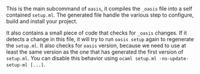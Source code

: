 This is the main subcommand of `oasis`, it compiles the `_oasis` file into a
self contained `setup.ml`. The generated file handle the various step to
configure, build and install your project.

It also contains a small piece of code that checks for `_oasis` changes. If it
detects a change in this file, it will try to run `oasis setup` again  to
regenerate the `setup.ml`. It also checks for `oasis` version, because we need
to use at least the same version as the one that has generated the first version
of `setup.ml`. You can disable this behavior using
`ocaml setup.ml -no-update-setup-ml [...]`.
